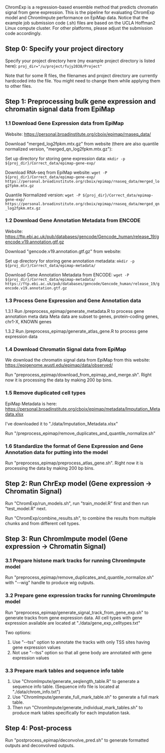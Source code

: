 ChromExp is a regression-based ensemble method that predicts chromatin signal from gene expression. This is the pipeline for evaluating ChromExp model and ChromImpute performance on EpiMap data. Notice that the example job submission code (.sh) files are based on the UCLA Hoffman2 Linux compute cluster. For other platforms, please adjust the submission code accordingly.

## Step 0: Specify your project directory

Specify your project directory here (my example project directory is listed here):
`proj_dir="/u/project/fujy2038/Project"` 

Note that for some R files, the filenames and project directory are currently hardcoded into the file. You might need to change them while applying them to other files.

## Step 1: Preprocessing bulk gene expression and chromatin signal data from EpiMap


### 1.1 Download Gene Expression data from EpiMap

Website: https://personal.broadinstitute.org/cboix/epimap/rnaseq_data/

Download "merged_log2fpkm.mtx.gz" from website (there are also quantile normalized version, "merged_qn_log2fpkm.mtx.gz"):

Set up directory for storing gene expression data:
`mkdir -p ${proj_dir}/Correct_data/epimap-gene-exp/`

Download RNA-seq from EpiMap website:
`wget -P ${proj_dir}/Correct_data/epimap-gene-exp/ https://personal.broadinstitute.org/cboix/epimap/rnaseq_data/merged_log2fpkm.mtx.gz`

Quantile Normalized version:
`wget -P ${proj_dir}/Correct_data/epimap-gene-exp/ https://personal.broadinstitute.org/cboix/epimap/rnaseq_data/merged_qn_log2fpkm.mtx.gz`

### 1.2 Download Gene Annotation Metadata from ENCODE

Website: https://ftp.ebi.ac.uk/pub/databases/gencode/Gencode_human/release_19/gencode.v19.annotation.gtf.gz

Download "gencode.v19.annotation.gtf.gz" from website:

Set up directory for storing gene annotation metadata:
`mkdir -p ${proj_dir}/Correct_data/epimap-metadata/`

Download Gene Annotation Metadata from ENCODE:
`wget -P ${proj_dir}/Correct_data/epimap-metadata/ https://ftp.ebi.ac.uk/pub/databases/gencode/Gencode_human/release_19/gencode.v19.annotation.gtf.gz`

### 1.3 Process Gene Expression and Gene Annotation data

1.3.1 Run /preprocess_epimap/generate_metadata.R to process gene annotation meta data
Meta data are subset to genes, protein-coding genes, chr1-X, KNOWN genes

1.3.2 Run /preprocess_epimap/generate_atlas_gene.R to process gene expression data

### 1.4 Download Chromatin Signal data from EpiMap

We download the chromatin signal data from EpiMap from this website: 
https://epigenome.wustl.edu/epimap/data/observed/

Run "preprocess_epimap/download_from_epimap_and_merge.sh". Right now it is processing the data by making 200 bp bins. 

### 1.5 Remove duplicated cell types
EpiMap Metadata is here: https://personal.broadinstitute.org/cboix/epimap/metadata/Imputation_Metadata.xlsx

I've downloaded it to "./data/Imputation_Metadata.xlsx"

Run "/preprocess_epimap/remove_duplicates_and_quantile_normalize.sh"

### 1.6 Standardize the format of Gene Expression and Gene Annotation data for putting into the model

Run "preprocess_epimap/preprocess_atlas_gene.sh". Right now it is processing the data by making 200 bp bins. 

## Step 2: Run ChrExp model (Gene expression -> Chromatin Signal)

Run "ChromExp/run_models.sh", run "train_model.R" first and then run "test_model.R" next.

Run "ChromExp/combine_results.sh", to combine the results from multiple chunks and from different cell types.

## Step 3: Run ChromImpute model (Gene expression -> Chromatin Signal)

### 3.1 Prepare histone mark tracks for running ChromImpute model

Run "preprocess_epimap/remove_duplicates_and_quantile_normalize.sh" with "--wig" handle to produce wig outputs.

### 3.2 Prepare gene expression tracks for running ChromImpute model

Run "preprocess_epimap/generate_signal_track_from_gene_exp.sh" to generate tracks from gene expression data. All cell types with gene expression available are located at "./data/gene_exp_celltypes.txt"

Two options: 
1. Use "--tss" option to annotate the tracks with only TSS sites having gene expression values
2. Not use "--tss" option so that all gene body are annotated with gene expression values

### 3.3 Prepare mark tables and sequence info table

1. Use "ChromImpute/generate_seqlength_table.R" to generate a sequence info table. (Sequence info file is located at "./data/chrom_info.txt")
2. Use "ChromImpute/generate_full_mark_table.sh" to generate a full mark table.
3. Then run "ChromImpute/generate_individual_mark_tables.sh" to produce mark tables specifically for each imputation task.


## Step 4: Post-process

Run "postprocess_epimap/deconvolve_pred.sh" to generate formatted outputs and deconvolved outputs.



